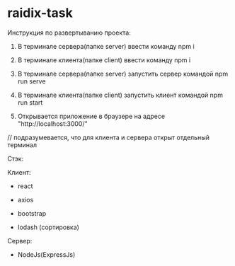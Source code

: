 # raidix-task

Инструкция по развертыванию проекта:

1. В терминале сервера(папке server) ввести команду npm i

2. В терминале клиента(папке client) ввести команду npm i

3. В терминале сервера(папке server) запустить сервер командой npm run serve

4. В терминале клиента(папке client) запустить клиент командой npm run start

5. Открывается приложение в браузере на адресе "http://localhost:3000/"

// подразумевается, что для клиента и сервера открыт отдельный терминал


Стэк:

Клиент:

- react

- axios

- bootstrap

- lodash (сортировка)

Сервер:

- NodeJs(ExpressJs)
